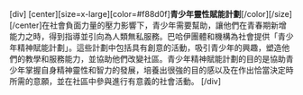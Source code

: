 [div]
[center][size=x-large][color=#f88d0f]**青少年靈性賦能計劃**[/color][/size]
[/center]
​​​在社會負面力量的壓力影響下，青少年需要幫助，讓他們在青春期新增能力之時，得到指導並引向為人類無私服務。巴哈伊團體和機構為社會提供「​​青少年精神賦能計劃」。這些計劃中包括具有創意的活動，吸引青少年的興趣，塑造他們的教學和服務能力，並協助他們改變社區。青少年精神賦能計劃的目的是協助青少年掌握自身精神靈性和智力的發展，培養出很強的目的感以及在作出恰當決定時所需的意願，並在社區中參與進行有意義的社會活動。
[/div]
